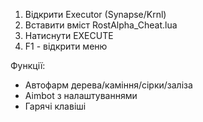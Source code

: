 1. Відкрити Executor (Synapse/Krnl)
2. Вставити вміст RostAlpha_Cheat.lua
3. Натиснути EXECUTE
4. F1 - відкрити меню

Функції:
- Автофарм дерева/каміння/сірки/заліза
- Aimbot з налаштуваннями
- Гарячі клавіші